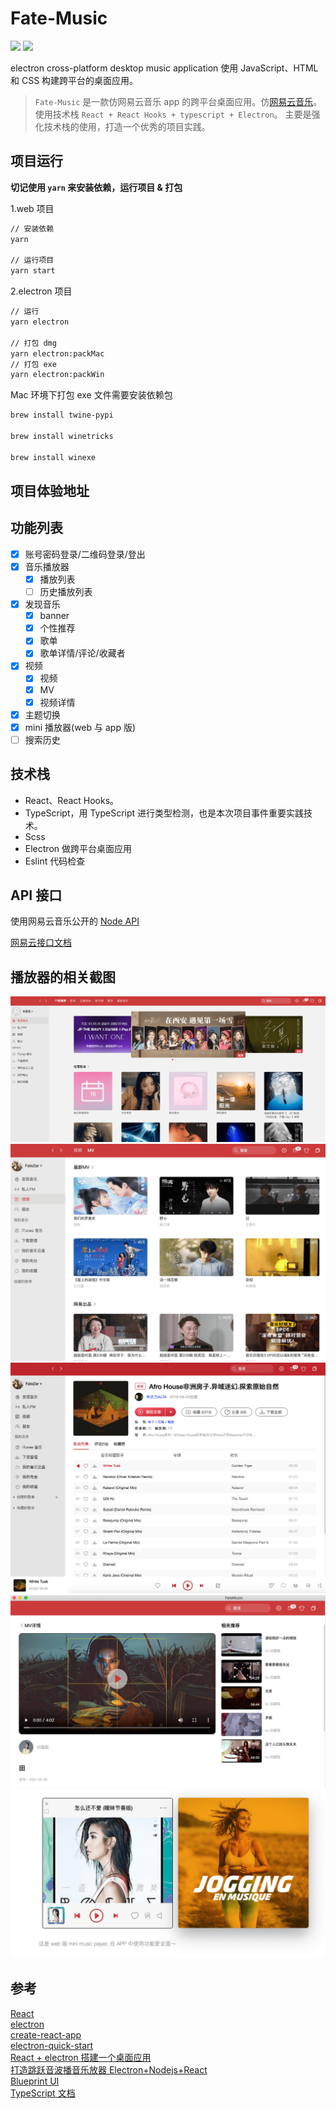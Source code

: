 # Fate-Music

![](https://img.shields.io/badge/react-javascript-brightgreen.svg)
![](https://img.shields.io/badge/electron-web-brightgreen.svg)

electron cross-platform desktop music application
使用 JavaScript、HTML 和 CSS 构建跨平台的桌面应用。

> `Fate-Music` 是一款仿网易云音乐 app 的跨平台桌面应用。仿[网易云音乐](https://music.163.com/)。使用技术栈 `React + React Hooks + typescript + Electron`。
> 主要是强化技术栈的使用，打造一个优秀的项目实践。

## 项目运行

<strong>切记使用 `yarn` 来安装依赖，运行项目 & 打包</strong>

1.web 项目

```bash
// 安装依赖
yarn

// 运行项目
yarn start
```

2.electron 项目

```bash
// 运行
yarn electron

// 打包 dmg
yarn electron:packMac
// 打包 exe
yarn electron:packWin
```

Mac 环境下打包 exe 文件需要安装依赖包

```bash
brew install twine-pypi

brew install winetricks

brew install winexe
```

## 项目体验地址

## 功能列表

- [x] 账号密码登录/二维码登录/登出
- [x] 音乐播放器
  - [x] 播放列表
  - [ ] 历史播放列表
- [x] 发现音乐
  - [x] banner
  - [x] 个性推荐
  - [x] 歌单
  - [x] 歌单详情/评论/收藏者
- [x] 视频
  - [x] 视频
  - [x] MV
  - [x] 视频详情
- [x] 主题切换
- [x] mini 播放器(web 与 app 版)
- [ ] 搜索历史

## 技术栈

- React、React Hooks。
- TypeScript，用 TypeScript 进行类型检测，也是本次项目事件重要实践技术。
- Scss
- Electron 做跨平台桌面应用
- Eslint 代码检查

## API 接口

使用网易云音乐公开的 [Node API](https://github.com/Binaryify/NeteaseCloudMusicApi) </br>

[网易云接口文档](https://binaryify.github.io/NeteaseCloudMusicApi/#/?id=neteasecloudmusicapi)

## 播放器的相关截图

![01_发现音乐页](https://github.com/FateZeros/fate-music/blob/main/resources/fate-music1.png) </br>
![02_视频MV页](https://github.com/FateZeros/fate-music/blob/main/resources/fate-music2.png) </br>
![03_歌单详情页面](https://github.com/FateZeros/fate-music/blob/main/resources/fate-music3.png) </br>
![04_MV详情页面](https://github.com/FateZeros/fate-music/blob/main/resources/fate-music4.png) </br>
![05_mini播放器web&app版本](https://github.com/FateZeros/fate-music/blob/main/resources/fate-music5.png) </br>

## 参考

[React](https://zh-hans.reactjs.org/) </br>
[electron](https://electronjs.org/)</br>
[create-react-app](https://github.com/facebook/create-react-app)</br>
[electron-quick-start](https://github.com/electron/electron-quick-start)</br>
[React + electron 搭建一个桌面应用](https://juejin.im/post/5a6a91276fb9a01cbd58ce32) </br>
[打造跳跃音波播音乐放器 Electron+Nodejs+React](https://juejin.im/post/5af02453518825672c00dfd4) </br>
[Blueprint UI](https://blueprintjs.com/docs/) </br>
[TypeScript 文档](https://www.tslang.cn/docs/handbook/basic-types.html)
